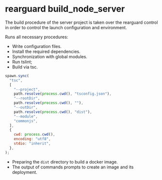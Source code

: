 # rearguard build_node_server

The build procedure of the server project is taken over the rearguard control in order to control the launch configuration and environment.

Runs all necessary procedures:

- Write configuration files.
- Install the required dependencies.
- Synchronization with global modules.
- Run tslint;
- Build via tsc.

```javascript
spawn.sync(
  "tsc",
  [
    "--project",
    path.resolve(process.cwd(), "tsconfig.json"),
    "--rootDir",
    path.resolve(process.cwd(), ""),
    "--outDir",
    path.resolve(process.cwd(), "dist"),
    "--module",
    "commonjs",
  ],
  {
    cwd: process.cwd(),
    encoding: "utf8",
    stdio: "inherit",
  },
);
```

- Preparing the `dist` directory to build a docker image.
- The output of commands prompts to create an image and its deployment.
